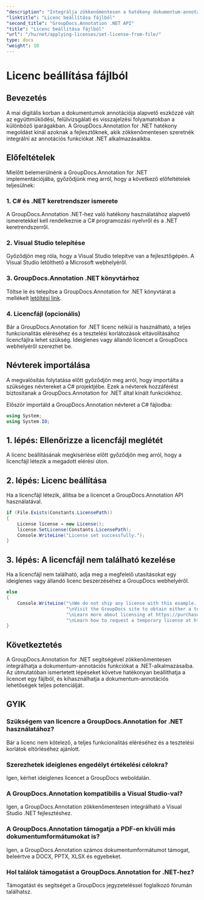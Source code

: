 ```yaml
---
"description": "Integrálja zökkenőmentesen a hatékony dokumentum-annotációs funkciókat .NET alkalmazásaiba a GroupDocs.Annotation for .NET segítségével."
"linktitle": "Licenc beállítása fájlból"
"second_title": "GroupDocs.Annotation .NET API"
"title": "Licenc beállítása fájlból"
"url": "/hu/net/applying-licenses/set-license-from-file/"
type: docs
"weight": 10
---
```


# Licenc beállítása fájlból

## Bevezetés
A mai digitális korban a dokumentumok annotációja alapvető eszközzé vált az együttműködési, felülvizsgálati és visszajelzési folyamatokban a különböző iparágakban. A GroupDocs.Annotation for .NET hatékony megoldást kínál azoknak a fejlesztőknek, akik zökkenőmentesen szeretnék integrálni az annotációs funkciókat .NET alkalmazásaikba.
## Előfeltételek
Mielőtt belemerülnénk a GroupDocs.Annotation for .NET implementációjába, győződjünk meg arról, hogy a következő előfeltételek teljesülnek:
### 1. C# és .NET keretrendszer ismerete
A GroupDocs.Annotation .NET-hez való hatékony használatához alapvető ismeretekkel kell rendelkeznie a C# programozási nyelvről és a .NET keretrendszerről.
### 2. Visual Studio telepítése
Győződjön meg róla, hogy a Visual Studio telepítve van a fejlesztőgépén. A Visual Studio letölthető a Microsoft webhelyéről.
### 3. GroupDocs.Annotation .NET könyvtárhoz
Töltse le és telepítse a GroupDocs.Annotation for .NET könyvtárat a mellékelt [letöltési link](https://releases.groupdocs.com/annotation/net/).
### 4. Licencfájl (opcionális)
Bár a GroupDocs.Annotation for .NET licenc nélkül is használható, a teljes funkcionalitás eléréséhez és a tesztelési korlátozások eltávolításához licencfájlra lehet szükség. Ideiglenes vagy állandó licencet a GroupDocs webhelyéről szerezhet be.

## Névterek importálása
A megvalósítás folytatása előtt győződjön meg arról, hogy importálta a szükséges névtereket a C# projektjébe. Ezek a névterek hozzáférést biztosítanak a GroupDocs.Annotation for .NET által kínált funkciókhoz.

Először importáld a GroupDocs.Annotation névteret a C# fájlodba:
```csharp
using System;
using System.IO;
```
## 1. lépés: Ellenőrizze a licencfájl meglétét
A licenc beállításának megkísérlése előtt győződjön meg arról, hogy a licencfájl létezik a megadott elérési úton.
## 2. lépés: Licenc beállítása
Ha a licencfájl létezik, állítsa be a licencet a GroupDocs.Annotation API használatával.
```csharp
if (File.Exists(Constants.LicensePath))
{
    License license = new License();
    license.SetLicense(Constants.LicensePath);
    Console.WriteLine("License set successfully.");
}
```
## 3. lépés: A licencfájl nem található kezelése
Ha a licencfájl nem található, adja meg a megfelelő utasításokat egy ideiglenes vagy állandó licenc beszerzéséhez a GroupDocs webhelyéről.
```csharp
else
{
    Console.WriteLine("\nWe do not ship any license with this example. " +
                      "\nVisit the GroupDocs site to obtain either a temporary or permanent license. " +
                      "\nLearn more about licensing at https://purchase.groupdocs.com/faqs/licensing. " +
                      "\nLearn how to request a temporary license at https://purchase.groupdocs.com/ideiglenes-license.");
}
```

## Következtetés
A GroupDocs.Annotation for .NET segítségével zökkenőmentesen integrálhatja a dokumentum-annotációs funkciókat a .NET-alkalmazásaiba. Az útmutatóban ismertetett lépéseket követve hatékonyan beállíthatja a licencet egy fájlból, és kihasználhatja a dokumentum-annotációs lehetőségek teljes potenciálját.
## GYIK
### Szükségem van licencre a GroupDocs.Annotation for .NET használatához?
Bár a licenc nem kötelező, a teljes funkcionalitás eléréséhez és a tesztelési korlátok eltörléséhez ajánlott.
### Szerezhetek ideiglenes engedélyt értékelési célokra?
Igen, kérhet ideiglenes licencet a GroupDocs weboldalán.
### A GroupDocs.Annotation kompatibilis a Visual Studio-val?
Igen, a GroupDocs.Annotation zökkenőmentesen integrálható a Visual Studio .NET fejlesztéshez.
### A GroupDocs.Annotation támogatja a PDF-en kívüli más dokumentumformátumokat is?
Igen, a GroupDocs.Annotation számos dokumentumformátumot támogat, beleértve a DOCX, PPTX, XLSX és egyebeket.
### Hol találok támogatást a GroupDocs.Annotation for .NET-hez?
Támogatást és segítséget a GroupDocs jegyzeteléssel foglalkozó fórumán találhatsz.